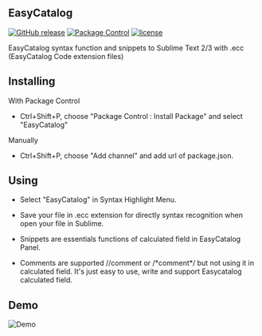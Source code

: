 ## EasyCatalog
[![GitHub release](https://img.shields.io/github/release/julux/easycatalog.svg)](https://github.com/julux/EasyCatalog/releases/tag/v1.0.3)  [![Package Control](https://img.shields.io/packagecontrol/dt/EasyCatalog.svg)](https://packagecontrol.io/packages/EasyCatalog)  [![license](https://img.shields.io/github/license/julux/easyCatalog.svg)](https://github.com/julux/EasyCatalog/blob/master/LICENSE)

EasyCatalog syntax function and snippets to Sublime Text 2/3 with .ecc (EasyCatalog Code extension files)


## Installing

With Package Control
- Ctrl+Shift+P, choose "Package Control : Install Package" and select "EasyCatalog"

Manually
- Ctrl+Shift+P, choose "Add channel" and add url of package.json.

## Using

- Select "EasyCatalog" in Syntax Highlight Menu.

- Save your file in .ecc extension for directly syntax recognition when open your file in Sublime.

- Snippets are essentials functions of calculated field in EasyCatalog Panel.

- Comments are supported 
//comment or /\*comment\*/
but not using it in calculated field. 
It's just easy to use, write and support Easycatalog calculated field.

## Demo

![Demo](http://i.imgur.com/DglodPG.gif)
